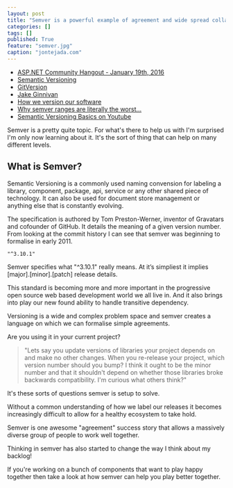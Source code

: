 ```yaml
---
layout: post
title: "Semver is a powerful example of agreement and wide spread collaboration."
categories: []
tags: []
published: True
feature: "semver.jpg"
caption: "jontejada.com"
---
```


- [ASP.NET Community Hangout - January 19th, 2016](https://www.youtube.com/watch?v=FSf83_TU5Yg)
- [Semantic Versioning](http://semver.org/)
- [GitVersion](https://gitversion.readthedocs.org/en/latest/)
- [Jake Ginnivan](jake.ginnivan.net)
- [How we version our software](http://andreasohlund.net/2013/10/29/how-we-version-our-software-in-particular/)
- [Why semver ranges are literally the worst…](https://medium.com/@kentcdodds/why-semver-ranges-are-literally-the-worst-817cdcb09277#.r0b7kxxg8)
- [Semantic Versioning Basics on Youtube](https://www.youtube.com/watch?v=QMUSkra7Blk)

Semver is a pretty quite topic. For what's there to help us with I'm surprised I'm only now learning about it. It's the sort of thing that can help on many different levels.

## What is Semver?

Semantic Versioning is a commonly used naming convension for labeling a library, component, package, api, service or any other shared piece of technology. It can also be used for document store management or anything else that is constantly evolving.

The specification is authored by Tom Preston-Werner, inventor of Gravatars and cofounder of GitHub. It details the meaning of a given version number. From looking at the commit history I can see that semver was beginning to formalise in early 2011.

	"^3.10.1"

Semver specifies what "^3.10.1" really means. At it’s simpliest it implies [major].[minor].[patch] release details.

This standard is becoming more and more important in the progressive open source web based development world we all live in. And it also brings into play our new found ability to handle transitive dependency.

Versioning is a wide and complex problem space and semver creates a language on which we can formalise simple agreements.

Are you using it in your current project?

> "Lets say you update versions of libraries your project depends on and make no other changes. When you re-release your project, which version number should you bump? I think it ought to be the minor number and that it shouldn't depend on whether those libraries broke backwards compatibility. I'm curious what others think?"

It's these sorts of questions semver is setup to solve. 

Without a common understanding of how we label our releases it becomes increasingly difficult to allow for a healthy ecosystem to take hold. 

Semver is one awesome "agreement" success story that allows a massively diverse group of people to work well together.

Thinking in semver has also started to change the way I think about my backlog!

If you're working on a bunch of components that want to play happy together then take a look at how semver can help you play better together.